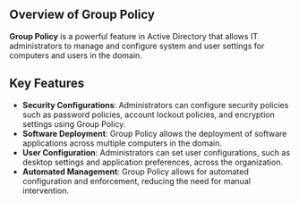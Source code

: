 


## Overview of Group Policy
**Group Policy** is a powerful feature in Active Directory that allows IT administrators to manage and configure system and user settings for computers and users in the domain.

## Key Features
- **Security Configurations**: Administrators can configure security policies such as password policies, account lockout policies, and encryption settings using Group Policy.
- **Software Deployment**: Group Policy allows the deployment of software applications across multiple computers in the domain.
- **User Configuration**: Administrators can set user configurations, such as desktop settings and application preferences, across the organization.
- **Automated Management**: Group Policy allows for automated configuration and enforcement, reducing the need for manual intervention.
